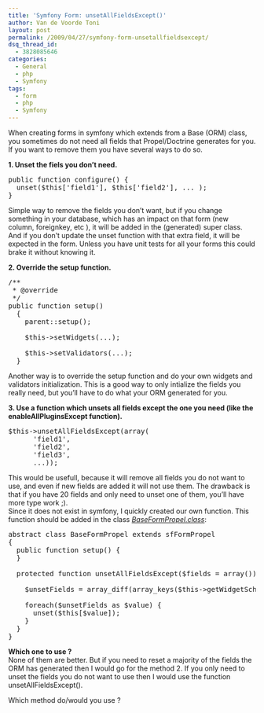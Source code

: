 ```yaml
---
title: 'Symfony Form: unsetAllFieldsExcept()'
author: Van de Voorde Toni
layout: post
permalink: /2009/04/27/symfony-form-unsetallfieldsexcept/
dsq_thread_id:
  - 3828085646
categories:
  - General
  - php
  - Symfony
tags:
  - form
  - php
  - Symfony
---
```

When creating forms in symfony which extends from a Base (ORM) class, you sometimes do not need all fields that Propel/Doctrine generates for you. If you want to remove them you have several ways to do so.

**1. Unset the fiels you don&#8217;t need.**

<pre class="brush: php; title: ; notranslate" title="">public function configure() {
  unset($this['field1'], $this['field2'], ... );
}
</pre>

Simple way to remove the fields you don&#8217;t want, but if you change something in your database, which has an impact on that form (new column, foreignkey, etc ), it will be added in the (generated) super class. And if you don&#8217;t update the unset function with that extra field, it will be expected in the form. Unless you have unit tests for all your forms this could brake it without knowing it.

**2. Override the setup function.**

<pre class="brush: php; title: ; notranslate" title="">/**
 * @override
 */
public function setup()
  {
    parent::setup();

    $this-&gt;setWidgets(...);

    $this-&gt;setValidators(...);
  }
</pre>

Another way is to override the setup function and do your own widgets and validators initialization. This is a good way to only intialize the fields you really need, but you&#8217;ll have to do what your ORM generated for you.

**3. Use a function which unsets all fields except the one you need (like the enableAllPluginsExcept function).**

<pre class="brush: php; title: ; notranslate" title="">$this-&gt;unsetAllFieldsExcept(array(
      'field1',
      'field2',
      'field3',
      ...));
</pre>

This would be usefull, because it will remove all fields you do not want to use, and even if new fields are added it will not use them. The drawback is that if you have 20 fields and only need to unset one of them, you&#8217;ll have more type work ;).  
Since it does not exist in symfony, I quickly created our own function. This function should be added in the class <u>*BaseFormPropel.class*</u>:

<pre class="brush: php; title: ; notranslate" title="">abstract class BaseFormPropel extends sfFormPropel
{
  public function setup() {
  }

  protected function unsetAllFieldsExcept($fields = array()) {

    $unsetFields = array_diff(array_keys($this-&gt;getWidgetSchema()-&gt;getFields()), $fields);

    foreach($unsetFields as $value) {
      unset($this[$value]);
    }
  }
}
</pre>

**Which one to use ?**  
None of them are better. But if you need to reset a majority of the fields the ORM has generated then I would go for the method 2. If you only need to unset the fields you do not want to use then I would use the function unsetAllFieldsExcept().

Which method do/would you use ?